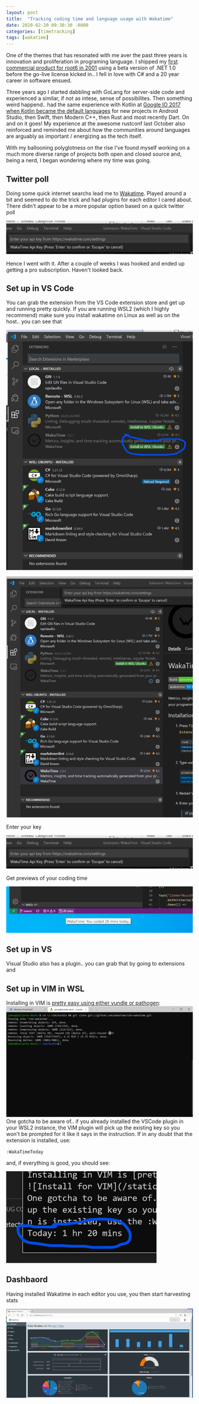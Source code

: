 ```yaml
---
layout: post
title:  "Tracking coding time and language usage with Wakatime"
date: 2020-02-20 09:30:30 -0800
categories: [timetracking]
tags: [wakatime]
---
```


One of the themes that has resonated with me aver the past three years is innovation and proliferation in programing language.  I shipped my [first commercial product for root6 in 2001](https://www.4rfv.co.uk/industrynews/2872/beam_tv_launch_new_system) using a beta version of .NET 1.0 before the go-live license kicked in.. I fell in love with C# and a 20 year career in software ensued.

Three years ago I started dabbling with GoLang for server-side code and experienced a similar, if not as intese, sense of possibilites.  Then something weird happend.. had the same experience with Kotlin at [Google IO 2017 when Kotlin became the default languages](https://www.youtube.com/watch?v=Hx_rwS1NTiI&list=PLx-LPiGjoc1I8bdan6sYrCAOMquPuJIzD&index=2&t=1091s) for new projects in Android Studio, then Swift, then Modern C++, then Rust and most recently Dart.  On and on it goes! My experience at the awesome rustconf last October also reinforced and reminded me about how the communities around languages are arguably as important / energizing as the tech itself.

With my ballooning polyglotness on the rise I've found myself working on a much more diverse range of projects both open and closed source and, being a nerd, I began wondering where my time was going.

## Twitter poll

Doing some quick internet searchs lead me to [Wakatime](https://wakatime.com/). Played around a bit and seemed to do the trick and had plugins for each editor I cared about.  There didn't appear to be a more popular option based on a quick twitter poll

[![time tracking tweet](/static/img/waka-2-20-2020/Wakatimekey.png)](https://twitter.com/Clarkezone/status/1214965724436762624)

Hence I went with it.  After a couple of weeks I was hooked and ended up getting a pro subscription.  Haven't looked back.

## Set up in VS Code

You can grab the extension from the VS Code extension store and get up and running pretty quickly.  If you are running WSL2 (which I highly recommend) make sure you install wakatime on Linux as well as on the host.. you can see that

![intsalled local not on WSL2](/static/img/waka-2-20-2020/wakatime-not.png)

![Installed in WSL1](/static/img/waka-2-20-2020/wakatimeboth.png)

Enter your key

![Enter key](/static/img/waka-2-20-2020/Wakatimekey.png)

Get previews of your coding time

![Coding time in VS code](/static/img/waka-2-20-2020/codingtime.png)

## Set up in VS

Visual Studio also has a plugin.. you can grab that by going to extensions and

## Set up in VIM in WSL

Installing in VIM is [pretty easy using either vundle or pathogen](https://wakatime.com/vim):
![Install for VIM](/static/img/waka-2-20-2020/installforvim.png)
One gotcha to be aware of.. if you already installed the VSCode plugin in your WSL2 instance, the VIM plugin will pick up the existing key so you won't be prompted for it like it says in the instruction.  If in any doubt that the extension is installed, use:

```vim
:WakaTimeToday
```

and, if everything is good, you should see:

![Install for VIM](/static/img/waka-2-20-2020/timetodayvim.png)

## Dashbaord

Having installed Wakatime in each editor you use, you then start harvesting stats

![Dashboard](/static/img/waka-2-20-2020/dashboard.png)
